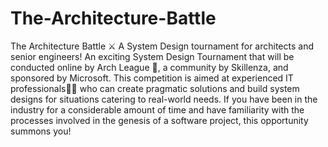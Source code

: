 # The-Architecture-Battle
The Architecture Battle ⚔️ A System Design tournament for architects and senior engineers!   An exciting System Design Tournament that will be conducted online by Arch League 📐, a community by Skillenza, and sponsored by Microsoft. This competition is aimed at experienced IT professionals🧑‍💻 who can create pragmatic solutions and build system designs for situations catering to real-world needs. If you have been in the industry for a considerable amount of time and have familiarity with the processes involved in the genesis of a software project, this opportunity summons you!
